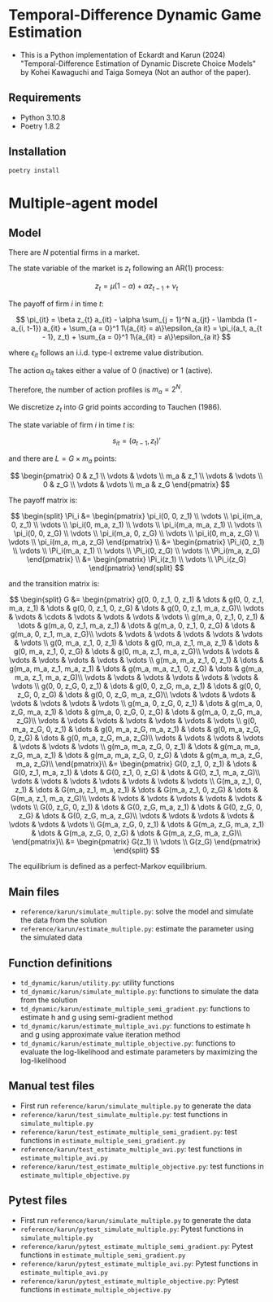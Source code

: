 # Temporal-Difference Dynamic Game Estimation

- This is a Python implementation of Eckardt and Karun (2024) "Temporal-Difference Estimation of Dynamic Discrete Choice Models" by Kohei Kawaguchi and Taiga Someya (Not an author of the paper).

## Requirements

- Python 3.10.8
- Poetry 1.8.2

## Installation

```bash
poetry install
```

# Multiple-agent model

## Model

There are $N$ potential firms in a market.

The state variable of the market is $z_{t}$ following an AR(1) process:

$$
z_{t} = \mu (1 - \alpha) + \alpha z_{t-1} + \nu_{t}
$$

The payoff of firm $i$ in time $t$:

$$
\pi_{it} = \beta z_{t} a_{it} - \alpha \sum_{j = 1}^N a_{jt} - \lambda (1 - a_{i, t-1}) a_{it} + \sum_{a = 0}^1 1\{a_{it} = a\}\epsilon_{a it} = \pi_i(a_t, a_{t - 1}, z_t) + \sum_{a = 0}^1 1\{a_{it} = a\}\epsilon_{a it}
$$

where $\epsilon_{it}$ follows an i.i.d. type-I extreme value distribution.

The action $a_{it}$ takes either a value of 0 (inactive) or 1 (active).

Therefore, the number of action profiles is $m_a = 2^N$.

We discretize $z_{t}$ into $G$ grid points according to Tauchen (1986).

The state variable of firm $i$ in time $t$ is:

$$
s_{it} = (a_{t - 1}, z_{t})'
$$

and there are $L = G \times m_a$ points:

$$
\begin{pmatrix}
0 & z_1 \\
\vdots & \vdots \\
m_a & z_1 \\
\vdots & \vdots \\
0 & z_G \\
\vdots & \vdots \\
m_a & z_G 
\end{pmatrix}
$$

The payoff matrix is:

$$
\begin{split}
\Pi_i &= 
\begin{pmatrix}
\pi_i(0, 0, z_1) \\
\vdots \\
\pi_i(m_a, 0, z_1) \\
\vdots \\
\pi_i(0, m_a, z_1) \\
\vdots \\
\pi_i(m_a, m_a, z_1) \\
\vdots \\
\pi_i(0, 0, z_G) \\
\vdots \\
\pi_i(m_a, 0, z_G) \\
\vdots \\
\pi_i(0, m_a, z_G) \\
\vdots \\
\pi_i(m_a, m_a, z_G)
\end{pmatrix} \\
&=
\begin{pmatrix}
\Pi_i(0, z_1) \\
\vdots \\
\Pi_i(m_a, z_1) \\
\vdots \\
\Pi_i(0, z_G) \\
\vdots \\
\Pi_i(m_a, z_G)
\end{pmatrix} \\
&=
\begin{pmatrix}
\Pi_i(z_1) \\
\vdots \\
\Pi_i(z_G)
\end{pmatrix}
\end{split}
$$

and the transition matrix is:

$$
\begin{split}
G &= 
\begin{pmatrix}
g(0, 0, z_1, 0, z_1) & \dots & g(0, 0, z_1, m_a, z_1) & \dots & g(0, 0, z_1, 0, z_G) & \dots & g(0, 0, z_1, m_a, z_G)\\
\vdots & \vdots & \cdots & \vdots & \vdots & \vdots & \vdots \\
g(m_a, 0, z_1, 0, z_1) & \dots & g(m_a, 0, z_1, m_a, z_1) & \dots & g(m_a, 0, z_1, 0, z_G) & \dots & g(m_a, 0, z_1, m_a, z_G)\\
\vdots & \vdots & \vdots & \vdots & \vdots & \vdots & \vdots \\
g(0, m_a, z_1, 0, z_1) & \dots & g(0, m_a, z_1, m_a, z_1) & \dots & g(0, m_a, z_1, 0, z_G) & \dots & g(0, m_a, z_1, m_a, z_G)\\
\vdots & \vdots & \vdots & \vdots & \vdots & \vdots & \vdots \\
g(m_a, m_a, z_1, 0, z_1) & \dots & g(m_a, m_a, z_1, m_a, z_1) & \dots & g(m_a, m_a, z_1, 0, z_G) & \dots & g(m_a, m_a, z_1, m_a, z_G)\\
\vdots & \vdots & \vdots & \vdots & \vdots & \vdots & \vdots \\
g(0, 0, z_G, 0, z_1) & \dots & g(0, 0, z_G, m_a, z_1) & \dots & g(0, 0, z_G, 0, z_G) & \dots & g(0, 0, z_G, m_a, z_G)\\
\vdots & \vdots & \vdots & \vdots & \vdots & \vdots & \vdots \\
g(m_a, 0, z_G, 0, z_1) & \dots & g(m_a, 0, z_G, m_a, z_1) & \dots & g(m_a, 0, z_G, 0, z_G) & \dots & g(m_a, 0, z_G, m_a, z_G)\\
\vdots & \vdots & \vdots & \vdots & \vdots & \vdots & \vdots \\
g(0, m_a, z_G, 0, z_1) & \dots & g(0, m_a, z_G, m_a, z_1) & \dots & g(0, m_a, z_G, 0, z_G) & \dots & g(0, m_a, z_G, m_a, z_G)\\
\vdots & \vdots & \vdots & \vdots & \vdots & \vdots & \vdots \\
g(m_a, m_a, z_G, 0, z_1) & \dots & g(m_a, m_a, z_G, m_a, z_1) & \dots & g(m_a, m_a, z_G, 0, z_G) & \dots & g(m_a, m_a, z_G, m_a, z_G)\\
\end{pmatrix}\\
&=
\begin{pmatrix}
G(0, z_1, 0, z_1) & \dots & G(0, z_1, m_a, z_1) & \dots & G(0, z_1, 0, z_G) & \dots & G(0, z_1, m_a, z_G)\\
\vdots & \vdots & \vdots & \vdots & \vdots & \vdots & \vdots \\
G(m_a, z_1, 0, z_1) & \dots & G(m_a, z_1, m_a, z_1) & \dots & G(m_a, z_1, 0, z_G) & \dots & G(m_a, z_1, m_a, z_G)\\
\vdots & \vdots & \vdots & \vdots & \vdots & \vdots & \vdots \\
G(0, z_G, 0, z_1) & \dots & G(0, z_G, m_a, z_1) & \dots & G(0, z_G, 0, z_G) & \dots & G(0, z_G, m_a, z_G)\\
\vdots & \vdots & \vdots & \vdots & \vdots & \vdots & \vdots \\
G(m_a, z_G, 0, z_1) & \dots & G(m_a, z_G, m_a, z_1) & \dots & G(m_a, z_G, 0, z_G) & \dots & G(m_a, z_G, m_a, z_G)\\
\end{pmatrix}\\
&=
\begin{pmatrix}
G(z_1) \\
\vdots \\
G(z_G) 
\end{pmatrix}
\end{split}
$$

The equilibrium is defined as a perfect-Markov equilibrium.

## Main files

- `reference/karun/simulate_multiple.py`: solve the model and simulate the data from the solution
- `reference/karun/estimate_multiple.py`: estimate the parameter using the simulated data

## Function definitions

- `td_dynamic/karun/utility.py`: utility functions
- `td_dynamic/karun/simulate_multiple.py`: functions to simulate the data from the solution
- `td_dynamic/karun/estimate_multiple_semi_gradient.py`: functions to estimate h and g using semi-gradient method
- `td_dynamic/karun/estimate_multiple_avi.py`: functions to estimate h and g using approximate value iteration method
- `td_dynamic/karun/estimate_multiple_objective.py`: functions to evaluate the log-likelihood and estimate parameters by maximizing the log-likelihood

## Manual test files

- First run `reference/karun/simulate_multiple.py` to generate the data
- `reference/karun/test_simulate_multiple.py`: test functions in `simulate_multiple.py`
- `reference/karun/test_estimate_multiple_semi_gradient.py`: test functions in `estimate_multiple_semi_gradient.py`
- `reference/karun/test_estimate_multiple_avi.py`: test functions in `estimate_multiple_avi.py`
- `reference/karun/test_estimate_multiple_objective.py`: test functions in `estimate_multiple_objective.py`


## Pytest files

- First run `reference/karun/simulate_multiple.py` to generate the data
- `reference/karun/pytest_simulate_multiple.py`: Pytest functions in `simulate_multiple.py`
- `reference/karun/pytest_estimate_multiple_semi_gradient.py`: Pytest functions in `estimate_multiple_semi_gradient.py`
- `reference/karun/pytest_estimate_multiple_avi.py`: Pytest functions in `estimate_multiple_avi.py`
- `reference/karun/pytest_estimate_multiple_objective.py`: Pytest functions in `estimate_multiple_objective.py`
